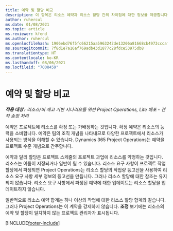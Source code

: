 ```yaml
---
title: 예약 및 할당 비교
description: 이 항목은 리소스 예약과 리소스 할당 간의 차이점에 대한 정보를 제공합니다.
author: ruhercul
ms.date: 01/08/2021
ms.topic: article
ms.reviewer: kfend
ms.author: ruhercul
ms.openlocfilehash: 1906ebd76f5fc66215aa5963242de13206a81668cb4973cccaf5b153514672d5
ms.sourcegitcommit: 7f8d1e7a16af769adb43d1877c28fdce53975db8
ms.translationtype: HT
ms.contentlocale: ko-KR
ms.lasthandoff: 08/06/2021
ms.locfileid: "7008459"
---
```

# <a name="bookings-vs-assignments"></a>예약 및 할당 비교

_**적용 대상 :** 리소스/비 재고 기반 시나리오를 위한 Project Operations, Lite 배포 - 견적 송장 처리_

예약은 프로젝트에 리소스를 확정 또는 가배정하는 것입니다. 확정 예약은 리소스의 능력을 소비합니다. 예약은 팀의 조직 개념을 나타내므로 다양한 프로젝트에서 리소스가 사용되는 방식을 이해할 수 있습니다. Dynamics 365 Project Operations는 예약을 프로젝트 수준 개념으로 간주합니다. 

예약과 달리 할당은 프로젝트 스케줄의 프로젝트 과업에 리소스를 약정하는 것입니다. 리소스는 이름이 지정되거나 일반이 될 수 있습니다.  리소스 요구 사항이 프로젝트 작업 할당에서 파생되면 Project Operations는 리소스 할당의 작업량 등고선을 사용하여 리소스 요구 사항 세부 정보의 등고선을 만듭니다. 그러나 리소스 할당에 대한 참조는 유지되지 않습니다. 리소스 요구 사항에서 파생된 예약에 대한 업데이트는 리소스 할당을 업데이트하지 않습니다.

일반적으로 리소스 예약 합계는 하나 이상의 작업에 대한 리소스 할당 합계와 같습니다. 그러나 Project Operations는 이 계약을 강제하지 않습니다. **조정** 보기에는 리소스의 예약 및 할당이 일치하지 않는 프로젝트 관리자가 표시됩니다.




[!INCLUDE[footer-include](../includes/footer-banner.md)]